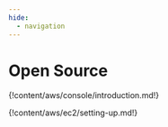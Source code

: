 ```yaml
---
hide:
  - navigation
---
```


# Open Source

{!content/aws/console/introduction.md!}

{!content/aws/ec2/setting-up.md!}